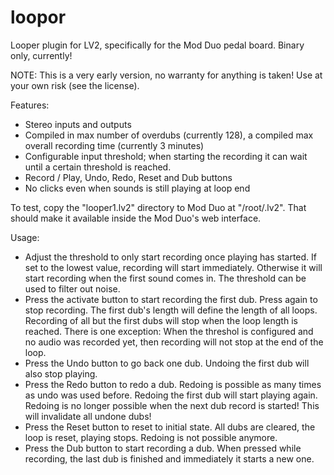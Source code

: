# loopor
Looper plugin for LV2, specifically for the Mod Duo pedal board. Binary only, currently!

NOTE: This is a very early version, no warranty for anything is taken! Use at your own risk (see the license).

Features:
* Stereo inputs and outputs
* Compiled in max number of overdubs (currently 128), a compiled max overall recording time (currently 3 minutes)
* Configurable input threshold; when starting the recording it can wait until a certain threshold is reached.
* Record / Play, Undo, Redo, Reset and Dub buttons
* No clicks even when sounds is still playing at loop end

To test, copy the "looper1.lv2" directory to Mod Duo at "/root/.lv2". That should make it available inside the Mod Duo's web interface.

Usage:
* Adjust the threshold to only start recording once playing has started. If set to the lowest value, recording will start immediately.
  Otherwise it will start recording when the first sound comes in. The threshold can be used to filter out noise. 
* Press the activate button to start recording the first dub. Press again to stop recording. The first dub's length will define the length
  of all loops. Recording of all but the first dubs will stop when the loop length is reached. There is one exception: When the threshol
  is configured and no audio was recorded yet, then recording will not stop at the end of the loop.
* Press the Undo button to go back one dub. Undoing the first dub will also stop playing.
* Press the Redo button to redo a dub. Redoing is possible as many times as undo was used before. Redoing the first dub will start playing 
  again. Redoing is no longer possible when the next dub record is started! This will invalidate all undone dubs!
* Press the Reset button to reset to initial state. All dubs are cleared, the loop is reset, playing stops. Redoing is not possible anymore.
* Press the Dub button to start recording a dub. When pressed while recording, the last dub is finished and immediately it starts a new 
  one.

